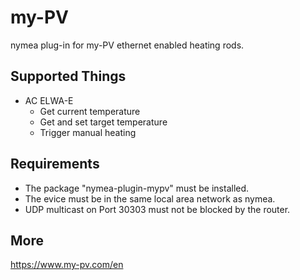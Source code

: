 # my-PV

nymea plug-in for my-PV ethernet enabled heating rods.

## Supported Things

* AC ELWA-E
	* Get current temperature
	* Get and set target temperature
	* Trigger manual heating

## Requirements

* The package "nymea-plugin-mypv" must be installed.
* The evice must be in the same local area network as nymea.
* UDP multicast on Port 30303 must not be blocked by the router.

## More
https://www.my-pv.com/en

